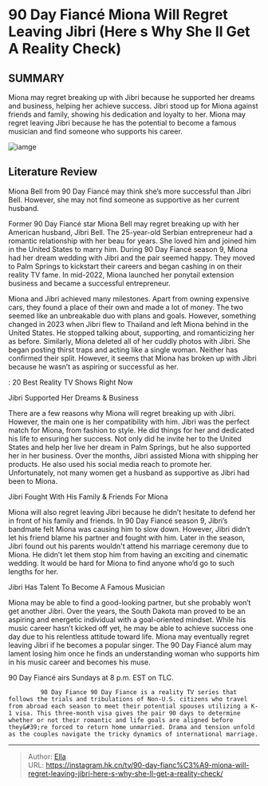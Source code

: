 # 90 Day Fiancé Miona Will Regret Leaving Jibri (Here s Why She ll Get A Reality Check)


## SUMMARY 



  Miona may regret breaking up with Jibri because he supported her dreams and business, helping her achieve success.   Jibri stood up for Miona against friends and family, showing his dedication and loyalty to her.   Miona may regret leaving Jibri because he has the potential to become a famous musician and find someone who supports his career.  

![iamge](https://static1.srcdn.com/wordpress/wp-content/uploads/2024/01/90-day-fiance-_-miona-will-regret-leaving-jibri-here-s-why-she-ll-get-a-reality-check.jpg)

## Literature Review
Miona Bell from 90 Day Fiancé may think she’s more successful than Jibri Bell. However, she may not find someone as supportive as her current husband.




Former 90 Day Fiancé star Miona Bell may regret breaking up with her American husband, Jibri Bell. The 25-year-old Serbian entrepreneur had a romantic relationship with her beau for years. She loved him and joined him in the United States to marry him. During 90 Day Fiancé season 9, Miona had her dream wedding with Jibri and the pair seemed happy. They moved to Palm Springs to kickstart their careers and began cashing in on their reality TV fame. In mid-2022, Miona launched her ponytail extension business and became a successful entrepreneur.




Miona and Jibri achieved many milestones. Apart from owning expensive cars, they found a place of their own and made a lot of money. The two seemed like an unbreakable duo with plans and goals. However, something changed in 2023 when Jibri flew to Thailand and left Miona behind in the United States. He stopped talking about, supporting, and romanticizing her as before. Similarly, Miona deleted all of her cuddly photos with Jibri. She began posting thirst traps and acting like a single woman. Neither has confirmed their split. However, it seems that Miona has broken up with Jibri because he wasn’t as aspiring or successful as her.

 : 20 Best Reality TV Shows Right Now


 Jibri Supported Her Dreams &amp; Business 
          

There are a few reasons why Miona will regret breaking up with Jibri. However, the main one is her compatibility with him. Jibri was the perfect match for Miona, from fashion to style. He did things for her and dedicated his life to ensuring her success. Not only did he invite her to the United States and help her live her dream in Palm Springs, but he also supported her in her business. Over the months, Jibri assisted Miona with shipping her products. He also used his social media reach to promote her. Unfortunately, not many women get a husband as supportive as Jibri had been to Miona.






 Jibri Fought With His Family &amp; Friends For Miona 
          

Miona will also regret leaving Jibri because he didn’t hesitate to defend her in front of his family and friends. In 90 Day Fiancé season 9, Jibri’s bandmate felt Miona was causing him to slow down. However, Jibri didn’t let his friend blame his partner and fought with him. Later in the season, Jibri found out his parents wouldn&#39;t attend his marriage ceremony due to Miona. He didn’t let them stop him from having an exciting and cinematic wedding. It would be hard for Miona to find anyone who’d go to such lengths for her.



 Jibri Has Talent To Become A Famous Musician 
          




Miona may be able to find a good-looking partner, but she probably won’t get another Jibri. Over the years, the South Dakota man proved to be an aspiring and energetic individual with a goal-oriented mindset. While his music career hasn’t kicked off yet, he may be able to achieve success one day due to his relentless attitude toward life. Miona may eventually regret leaving Jibri if he becomes a popular singer. The 90 Day Fiancé alum may lament losing him once he finds an understanding woman who supports him in his music career and becomes his muse.



90 Day Fiancé airs Sundays at 8 p.m. EST on TLC.




             90 Day Fiance 90 Day Fiance is a reality TV series that follows the trials and tribulations of Non-U.S. citizens who travel from abroad each season to meet their potential spouses utilizing a K-1 visa. This three-month visa gives the pair 90 days to determine whether or not their romantic and life goals are aligned before they&#39;re forced to return home unmarried. Drama and tension unfold as the couples navigate the tricky dynamics of international marriage.  





---

> Author: [Ella](https://instagram.hk.cn/)  
> URL: https://instagram.hk.cn/tv/90-day-fianc%C3%A9-miona-will-regret-leaving-jibri-here-s-why-she-ll-get-a-reality-check/  

